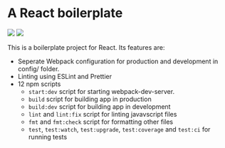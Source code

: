 # A React boilerplate

![](https://img.shields.io/david/arnavyash/react-boilerplate.svg?style=flat-square)
![](https://img.shields.io/codecov/c/github/arnavyash/react-app-boilerplate.svg?logo=codecov&style=flat-square)

This is a boilerplate project for React. Its features are:

- Seperate Webpack configuration for production and development in config/ folder.
- Linting using ESLint and Prettier
- 12 npm scripts
  - `start:dev` script for starting webpack-dev-server.
  - `build` script for building app in production
  - `build:dev` script for building app in development
  - `lint` and `lint:fix` script for linting javavscript files
  - `fmt` and `fmt:check` script for formatting other files
  - `test`, `test:watch`, `test:upgrade`, `test:coverage` and `test:ci` for running tests
